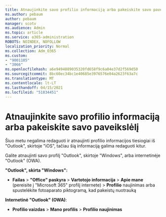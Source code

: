 ```yaml
---
title: Atnaujinkite savo profilio informaciją arba pakeiskite savo paveikslėlį
ms.author: pebaum
author: pebaum
manager: scotv
ms.audience: Admin
ms.topic: article
ms.service: o365-administration
ROBOTS: NOINDEX, NOFOLLOW
localization_priority: Normal
ms.collection: Adm_O365
ms.custom:
- "9001105"
- "3066"
ms.openlocfilehash: a6e9494889035320fd658f9c6a04e37d2f569d50
ms.sourcegitcommit: 8bc60ec34bc1e40685e3976576e04a2623f63a7c
ms.translationtype: MT
ms.contentlocale: lt-LT
ms.lasthandoff: 04/15/2021
ms.locfileid: "51834451"
---
```

# <a name="update-my-profile-information-or-change-my-picture"></a>Atnaujinkite savo profilio informaciją arba pakeiskite savo paveikslėlį

Šiuo metu negalima redaguoti ir atnaujinti profilio informacijos tiesiogiai iš "Outlook", skirtoje "iOS", tačiau šią informaciją galima redaguoti kitur. 

Galite atnaujinti savo profilį "Outlook", skirtoje "Windows", arba internetinėje "Outlook" (OWA). 

**"Outlook", skirta "Windows":** 

- **Failas**  >  **"Office" paskyra**  >  **Vartotojo informacija**  >  **Apie mane** (pereisite į "Microsoft 365" profilį internete) > **Profilio** naujinimas arba spustelėkite fotoaparato piktogramą, kad pakeistų nuotrauką  
  
**Internetinė "Outlook" (OWA)**: 

- **Profilio vaizdas**  >  **Mano profilis**  >  **Profilio naujinimas**
